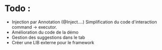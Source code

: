 # Todo :
- Injection par Annotation (@Inject....) 
Simplification du code d'interaction command -> executor.
- Amélioration du code de la démo
- Gestion des suggestions dans le tab
- Créer une LIB externe pour le framework 